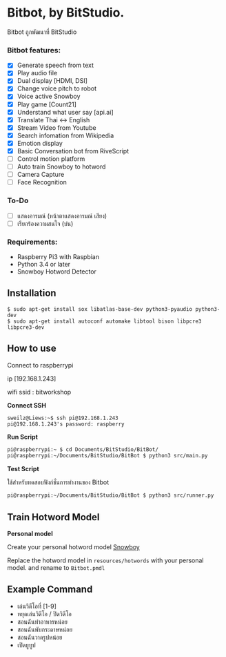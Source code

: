 # Bitbot, by BitStudio.

Bitbot ถูกพัฒนาที่ BitStudio

### Bitbot features:

* [x] Generate speech from text
* [x] Play audio file
* [x] Dual display [HDMI, DSI]
* [x] Change voice pitch to robot
* [x] Voice active Snowboy
* [x] Play game [Count21]
* [x] Understand what user say [api.ai]
* [x] Translate Thai <-> English
* [x] Stream Video from Youtube
* [x] Search infomation from Wikipedia
* [x] Emotion display
* [x] Basic Conversation bot from RiveScript
* [ ] Control motion platform
* [ ] Auto train Snowboy to hotword
* [ ] Camera Capture
* [ ] Face Recognition

### To-Do
* [ ] แสดงอารมณ์ (หน้าตาแสดงอารมณ์ เสียง)
* [ ] เรียกร้องความสนใจ (บ่น)

### Requirements:
* Raspberry Pi3 with Raspbian
* Python 3.4 or later
* Snowboy Hotword Detector

## Installation

``` 
$ sudo apt-get install sox libatlas-base-dev python3-pyaudio python3-dev
$ sudo apt-get install autoconf automake libtool bison libpcre3 libpcre3-dev 
```


## How to use

Connect to raspberrypi

ip [192.168.1.243]

wifi ssid : bitworkshop

**Connect SSH**
``` shell
sweilz@Liews:~$ ssh pi@192.168.1.243
pi@192.168.1.243's password: raspberry
```

**Run Script**
``` bash
pi@raspberrypi:~ $ cd Documents/BitStudio/BitBot/
pi@raspberrypi:~/Documents/BitStudio/BitBot $ python3 src/main.py
```

**Test Script**

ใช้สำหรับทดสอบฟังก์ชั่นการทำงานของ Bitbot

``` bash
pi@raspberrypi:~/Documents/BitStudio/BitBot $ python3 src/runner.py
```

## Train Hotword Model

**Personal model**

Create your personal hotword model [Snowboy](https://snowboy.kitt.ai) 

Replace the hotword model in `resources/hotwords` with your personal model.
and rename to `Bitbot.pmdl`

## Example Command

* เล่นวิดีโอที่ [1-9] 
* หยุดเล่นวิดีโอ / ปิดวิดีโอ
* สอนฉันทำอาหารหน่อย
* สอนฉันพับกระดาษหน่อย
* สอนฉันวาดรูปหน่อย
* เปิดยูทูป